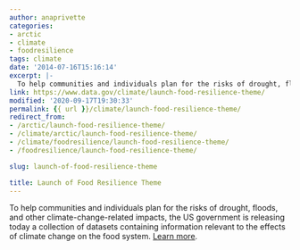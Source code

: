 ```yaml
---
author: anaprivette
categories:
- arctic
- climate
- foodresilience
tags: climate
date: '2014-07-16T15:16:14'
excerpt: |-
  To help communities and individuals plan for the risks of drought, floods, and other climate-change-related impacts, the US government is releasing today a collection of datasets containing information relevant to the effects of climate change on the food system.…
link: https://www.data.gov/climate/launch-food-resilience-theme/
modified: '2020-09-17T19:30:33'
permalink: {{ url }}/climate/launch-food-resilience-theme/
redirect_from:
- /arctic/launch-food-resilience-theme/
- /climate/arctic/launch-food-resilience-theme/
- /climate/foodresilience/launch-food-resilience-theme/
- /foodresilience/launch-food-resilience-theme/

slug: launch-of-food-resilience-theme

title: Launch of Food Resilience Theme
---
```


To help communities and individuals plan for the risks of drought, floods, and other climate-change-related impacts, the US government is releasing today a collection of datasets containing information relevant to the effects of climate change on the food system. [Learn more](../../foodresilience/).
